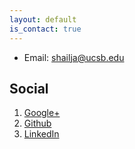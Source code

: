 ```yaml
---
layout: default
is_contact: true
---
```


* Email: [shailja@ucsb.edu](mailto:shailja@ucsb.edu)


## Social

1. [Google+](https://plus.google.com/108658969597488676654)
2. [Github](https://github.com/sailja/)
3. [LinkedIn](https://www.linkedin.com/in/shailjasah/)
